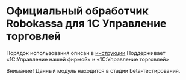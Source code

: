 # Официальный обработчик Robokassa для 1C Управление торговлей

Порядок использования описан в [инструкции](https://docs.robokassa.ru/media/guides/Robokassa_1c_prepriyatie.pdf)
Поддерживает «1С:Управление нашей фирмой» и «1С:Управление торговлей»

Внимание! Данный модуль находится в стадии beta-тестирования.
